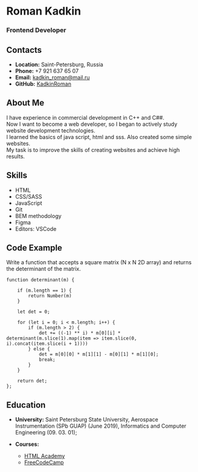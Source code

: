 # __Roman Kadkin__

### Frontend Developer

## __Contacts__
- __Location:__ Saint-Petersburg, Russia
- __Phone:__ +7 921 637 65 07
- __Email:__ kadkin_roman@mail.ru
- __GitHub:__ [KadkinRoman](https://github.com/KadkinRoman/)

## __About Me__
I have experience in commercial development in C++ and C##.  
Now I want to become a web developer, so I began to actively study website development technologies.  
I learned the basics of java script, html and sss. Also created some simple websites.  
My task is to improve the skills of creating websites and achieve high results.

## __Skills__
- HTML
- CSS/SASS
- JavaScript
- Git
- BEM methodology
- Figma
- Editors: VSCode

## __Code Example__
Write a function that accepts a square matrix (N x N 2D array) and returns the determinant of the matrix.

```
function determinant(m) {

    if (m.length == 1) {
        return Number(m)
    }

    let det = 0;

    for (let i = 0; i < m.length; i++) {
        if (m.length > 2) {
            det += ((-1) ** i) * m[0][i] * determinant(m.slice(1).map(item => item.slice(0, i).concat(item.slice(i + 1))))
        } else {
            det = m[0][0] * m[1][1] - m[0][1] * m[1][0];
            break;
        }
    }

    return det;
};
```

## __Education__ 

- __University:__ Saint Petersburg State University, 
Aerospace Instrumentation (SPb GUAP) (June 2019), 
Informatics and Computer Engineering (09. 03. 01);

- __Courses:__
  - [HTML Academy](https://www.htmlacademy.ru)
  - [FreeCodeCamp](https://www.freecodecamp.org)